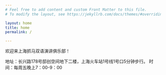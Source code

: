 ```yaml
---
# Feel free to add content and custom Front Matter to this file.
# To modify the layout, see https://jekyllrb.com/docs/themes/#overriding-theme-defaults

layout: home
title: home
permalink: /

---
```


欢迎来上海抓马双语演讲俱乐部！

地址：长兴路178号邸创空间地下二楼，上海火车站1号线1号口5分钟步行。
时间：每周五晚上7：00-9：00


